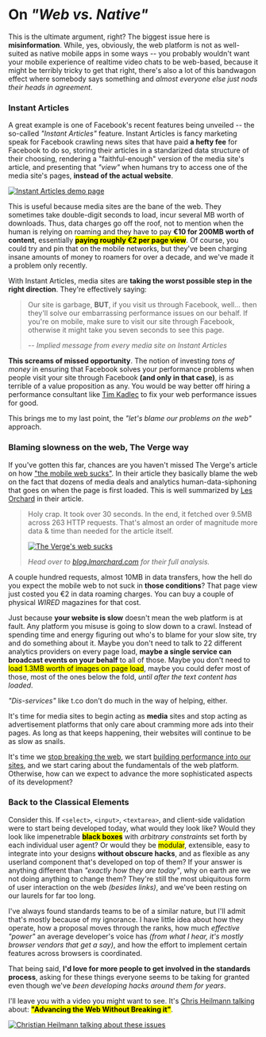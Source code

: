 # On _"Web vs. Native"_

This is the ultimate argument, right? The biggest issue here is **misinformation**. While, yes, obviously, the web platform is not as well-suited as native mobile apps in some ways -- you probably wouldn't want your mobile experience of realtime video chats to be web-based, because it might be terribly tricky to get that right, there's also a lot of this bandwagon effect where somebody says something and _almost everyone else just nods their heads in agreement_.

### Instant Articles

A great example is one of Facebook's recent features being unveiled -- the so-called _"Instant Articles"_ feature. Instant Articles is fancy marketing speak for Facebook crawling news sites that have paid **a hefty fee** for Facebook to do so, storing their articles in a standarized data structure of their choosing, rendering a "faithful-enough" version of the media site's article, and presenting that _"view"_ when humans try to access one of the media site's pages, **instead of the actual website**.

[![Instant Articles demo page][1]][2]

This is useful because media sites are the bane of the web. They sometimes take double-digit seconds to load, incur several MB worth of downloads. Thus, data charges go off the roof, not to mention when the human is relying on roaming and they have to pay **€10 for 200MB worth of content**, essentially <mark>**paying roughly €2 per page view**</mark>. Of course, you could try and pin that on the mobile networks, but they've been charging insane amounts of money to roamers for over a decade, and we've made it a problem only recently.

With Instant Articles, media sites are **taking the worst possible step in the right direction**. They're effectively saying:

>  Our site is garbage, **BUT**, if you visit us through Facebook, well... then they'll solve our embarrassing performance issues on our behalf. If you're on mobile, make sure to visit our site through Facebook, otherwise it might take you seven seconds to see this page.
>
> _-- Implied message from every media site on Instant Articles_

**This screams of missed opportunity**. The notion of investing _tons of money_ in ensuring that Facebook solves your performance problems when people visit your site through Facebook **(and only in that case)**, is as terrible of a value proposition as any. You would be way better off hiring a performance consultant like [Tim Kadlec][3] to fix your web performance issues for good.

This brings me to my last point, the _"let's blame our problems on the web"_ approach.

### Blaming slowness on the web, The Verge way

If you've gotten this far, chances are you haven't missed The Verge's article on how ["the mobile web sucks"][4]. In their article they basically blame the web on the fact that dozens of media deals and analytics human-data-siphoning that goes on when the page is first loaded. This is well summarized by [Les Orchard][5] in their article.

> Holy crap. It took over 30 seconds. In the end, it fetched over 9.5MB across 263 HTTP requests. That's almost an order of magnitude more data & time than needed for the article itself.
>
> [![The Verge's web sucks][7]][6]
>
> _Head over to [blog.lmorchard.com][6] for their full analysis._

A couple hundred requests, almost 10MB in data transfers, how the hell do you expect the mobile web to not suck in **those conditions**? That page view just costed you €2 in data roaming charges. You can buy a couple of physical _WIRED_ magazines for that cost.

Just because **your website is slow** doesn't mean the web platform is at fault. Any platform you misuse is going to slow down to a crawl. Instead of spending time and energy figuring out who's to blame for your slow site, try and do something about it. Maybe you don't need to talk to 22 different analytics providers on every page load, **maybe a single service can broadcast events on your behalf** to all of those. Maybe you don't need to <mark>load 1.3MB worth of images on page load</mark>, maybe you could defer most of those, most of the ones below the fold, _until after the text content has loaded_.

_"Dis-services"_ like t.co don't do much in the way of helping, either.

It's time for media sites to begin acting as **media** sites and stop acting as advertisement platforms that only care about cramming more ads into their pages. As long as that keeps happening, their websites will continue to be as slow as snails.

It's time we [stop breaking the web][8], we start [building performance into our sites][9], and we start caring about the fundamentals of the web platform. Otherwise, how can we expect to advance the more sophisticated aspects of its development?

### Back to the Classical Elements

Consider this. If `<select>`, `<input>`, `<textarea>`, and client-side validation were to start being developed today, what would they look like? Would they look like impenetrable <mark>**black boxes**</mark> with _arbitrary constraints_ set forth by each individual user agent? Or would they be <mark>modular</mark>, extensible, easy to integrate into your designs **without obscure hacks**, and as flexible as any userland component that's developed on top of them? If your answer is anything different than _"exactly how they are today"_, why on earth are we not doing anything to change them? They're still the most ubiquitous form of user interaction on the web _(besides links)_, and we've been resting on our laurels for far too long.

I've always found standards teams to be of a similar nature, but I'll admit that's mostly because of my ignorance. I have little idea about how they operate, how a proposal moves through the ranks, how much _effective "power"_ an average developer's voice has _(from what I hear, it's mostly browser vendors that get a say)_, and how the effort to implement certain features across browsers is coordinated.

That being said, **I'd love for more people to get involved in the standards process**, asking for these things everyone seems to be taking for granted even though we've _been developing hacks around them for years_.

I'll leave you with a video you might want to see. It's [Chris Heilmann talking][10] about: <mark>**"Advancing the Web Without Breaking it"**</mark>.

[![Christian Heilmann talking about these issues][11]][10]

[1]: https://i.imgur.com/lG35RuG.jpg
[2]: http://instantarticles.fb.com/ "Instant Articles on Facebook"
[3]: http://www.timkadlec.com/ "Tim Kadlec's personal website"
[4]: http://www.theverge.com/2015/7/20/9002721/the-mobile-web-sucks "The mobile web sucks, according to The Verge"
[5]: https://github.com/lmorchard "lmorchard on GitHub"
[6]: http://blog.lmorchard.com/2015/07/22/the-verge-web-sucks/ "The Verge's web sucks"
[7]: https://i.imgur.com/ywos2Y8.png
[8]: /articles/stop-breaking-the-web "Stop Breaking the Web on Pony Foo"
[9]: http://timkadlec.com/2015/05/choosing-performance/ "Choosing Performance by Tim Kadlec"
[10]: https://vimeo.com/134279371 "Christian Heilmann – Advancing the web without breaking it? – Beyond Tellerrand Düsseldorf 2015"
[11]: https://i.imgur.com/xk3gppe.jpg
